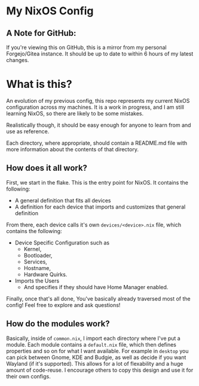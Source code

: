 # My NixOS Config

## A Note for GitHub: 

If you're viewing this on GitHub, this is a mirror from my personal Forgejo/Gitea instance. It should be up to date to within 6 hours of my latest changes.
# What is this?

An evolution of my previous config, this repo represents my current NixOS configuration across my machines. It is a work in progress, and I am still learning NixOS, so there are likely to be some mistakes.

Realistically though, it should be easy enough for anyone to learn from and use as reference.


Each directory, where appropriate, should contain a README.md file with more information about the contents of that directory.

## How does it all work?

First, we start in the flake. This is the entry point for NixOS. It contains the following:

 - A general definition that fits all devices
 - A definition for each device that imports and customizes that general definition

From there, each device calls it's own `devices/<device>.nix` file, which contains the following:

 - Device Specific Configuration such as 
   - Kernel, 
   - Bootloader, 
   - Services, 
   - Hostname,
   - Hardware Quirks.
 - Imports the Users
    - And specifies if they should have Home Manager enabled.

Finally, once that's all done, You've basically already traversed most of the config! Feel free to explore and ask questions!

## How do the modules work?

Basically, inside of `common.nix`, I import each directory where I've put a module. Each module contains a `default.nix` file, which then defines properties and so on for what I want available. For example in `desktop` you can pick between Gnome, KDE and Budgie, as well as decide if you want Wayland (if it's supported).
This allows for a lot of flexability and a huge amount of code-reuse. I encourage others to copy this design and use it for their own configs.
